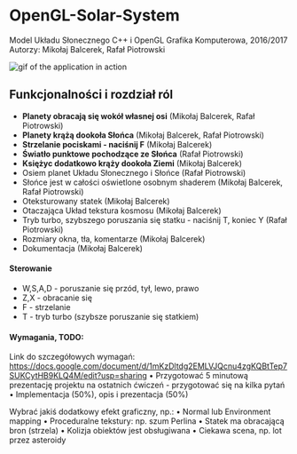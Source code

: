 # OpenGL-Solar-System
Model Układu Słonecznego
C++ i OpenGL
Grafika Komputerowa, 2016/2017
Autorzy: Mikołaj Balcerek, Rafał Piotrowski

![gif of the application in action](http://i.imgur.com/f7oGjNh.gif)

## Funkcjonalności i rozdział ról

- **Planety obracają się wokół własnej osi** (Mikołaj Balcerek, Rafał Piotrowski)
- **Planety krążą dookoła Słońca** (Mikołaj Balcerek, Rafał Piotrowski)
- **Strzelanie pociskami - naciśnij F** (Mikołaj Balcerek)
- **Światło punktowe pochodzące ze Słońca** (Rafał Piotrowski)
- **Księżyc dodatkowo krąży dookoła Ziemi** (Mikołaj Balcerek)
- Osiem planet Układu Słonecznego i Słońce (Rafał Piotrowski)
- Słońce jest w całości oświetlone osobnym shaderem (Mikołaj Balcerek, Rafał Piotrowski)
- Oteksturowany statek (Mikołaj Balcerek)
- Otaczająca Układ tekstura kosmosu (Mikołaj Balcerek)
- Tryb turbo, szybszego poruszania się statku - naciśnij T, koniec Y (Rafał Piotrowski)
- Rozmiary okna, tła, komentarze (Mikołaj Balcerek)
- Dokumentacja (Mikołaj Balcerek)

#### Sterowanie
- W,S,A,D - poruszanie się przód, tył, lewo, prawo
- Z,X - obracanie się
- F - strzelanie
- T - tryb turbo (szybsze poruszanie się statkiem)

#### Wymagania, TODO:
Link do szczegółowych wymagań: https://docs.google.com/document/d/1mKzDltdg2EMLVJQcnu4zgKQBtTep7SUKCytHB9KLQ4M/edit?usp=sharing
• Przygotować 5 minutową prezentację projektu na ostatnich ćwiczeń -
przygotować się na kilka pytań
• Implementacja (50%), opis i prezentacja (50%)

Wybrać jakiś dodatkowy efekt graficzny, np.:
• Normal lub Environment mapping
• Proceduralne tekstury: np. szum Perlina
• Statek ma obracającą bron (strzela)
• Kolizja obiektów jest obsługiwana
• Ciekawa scena, np. lot przez asteroidy


 
